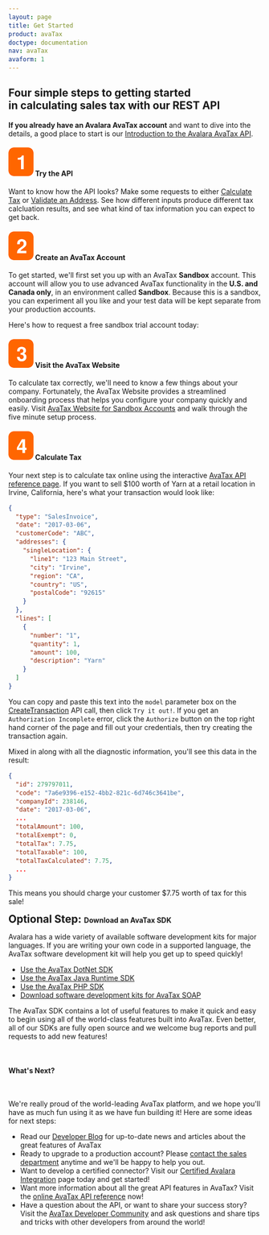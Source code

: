 ```yaml
---
layout: page
title: Get Started
product: avaTax
doctype: documentation
nav: avaTax
avaform: 1
---
```

<div class="half">
  <h2>Four simple steps to getting started in calculating sales tax with our REST API</h2>
  <strong>If you already have an Avalara AvaTax account</strong> and want to dive into the details, a good place to start is our <a href="/blog/2013/11/11/introduction-to-the-avalara-avatax-api">Introduction to the Avalara AvaTax API</a>.
  <h4><img src="/public/images/blog/orange-box-1-sm.png" alt="1" /> Try the API</h4>
  Want to know how the API looks? Make some requests to either <a href="/api-reference/avatax/rest/v2/methods/Transactions/CreateTransaction/"> Calculate Tax</a> or <a href="/api-reference/avatax/rest/v2/methods/Addresses/ResolveAddress/">Validate an Address</a>. See how different inputs produce different tax calcluation results, and see what kind of tax information you can expect to get back.
</div>

<h4 id="signup"><img src="/public/images/blog/orange-box-2-sm.png" alt="2" /> Create an AvaTax Account</h4>

To get started, we'll first set you up with an AvaTax <strong>Sandbox</strong> account.  This account will allow you to use advanced AvaTax functionality in the <strong>U.S. and Canada only</strong>, in an environment called <strong>Sandbox</strong>.  Because this is a sandbox, you can experiment all you like and your test data will be kept separate from your production accounts.

Here's how to request a free sandbox trial account today:

<div class="avaform-wrapper"></div>

<h4><img src="/public/images/blog/orange-box-3-sm.png" alt="3" /> Visit the AvaTax Website</h4>

To calculate tax correctly, we'll need to know a few things about your company.  Fortunately, the AvaTax Website provides a streamlined onboarding process that helps you configure your company quickly and easily.  Visit <a target="_blank" href="https://sandbox.admin.avalara.com">AvaTax Website for Sandbox Accounts</a> and walk through the five minute setup process.

<h4><img src="/public/images/blog/orange-box-4-sm.png" alt="4" /> Calculate Tax</h4>

Your next step is to calculate tax online using the interactive <a target="_blank" href="/api-reference/avatax/rest/v2/methods/Transactions/CreateTransaction/">AvaTax API reference page</a>.  If you want to sell $100 worth of Yarn at a retail location in Irvine, California, here's what your transaction would look like:

```json
{
  "type": "SalesInvoice",
  "date": "2017-03-06",
  "customerCode": "ABC",
  "addresses": {
    "singleLocation": {
      "line1": "123 Main Street",
      "city": "Irvine",
      "region": "CA",
      "country": "US",
      "postalCode": "92615"
    }
  },
  "lines": [
    {
      "number": "1",
      "quantity": 1,
      "amount": 100,
      "description": "Yarn"
    }
  ]
}
```

You can copy and paste this text into the `model` parameter box on the <a target="_blank" href="/api-reference/avatax/rest/v2/methods/Transactions/CreateTransaction/">CreateTransaction</a> API call, then click `Try it out!`.  If you get an `Authorization Incomplete` error, click the `Authorize` button on the top right hand corner of the page and fill out your credentials, then try creating the transaction again.  

Mixed in along with all the diagnostic information, you'll see this data in the result:

```json
{
  "id": 279797011,
  "code": "7a6e9396-e152-4bb2-821c-6d746c3641be",
  "companyId": 238146,
  "date": "2017-03-06",
  ...
  "totalAmount": 100,
  "totalExempt": 0,
  "totalTax": 7.75,
  "totalTaxable": 100,
  "totalTaxCalculated": 7.75,
  ...
}
```

This means you should charge your customer $7.75 worth of tax for this sale!

<h2 style="display: inline">Optional Step: </h2><h4 style="display: inline">Download an AvaTax SDK</h4>

Avalara has a wide variety of available software development kits for major languages.  If you are writing your own code in a supported language, the AvaTax software development kit will help you get up to speed quickly!

<ul class="normal">
    <li><a href="https://github.com/avadev/AvaTax-REST-V2-DotNet-SDK#installing-the-dotnet-sdk">Use the AvaTax DotNet SDK</a></li>
    <li><a href="https://github.com/avadev/AvaTax-REST-V2-JRE-SDK#installing-the-jre-sdk">Use the AvaTax Java Runtime SDK</a></li>
    <li><a href="https://github.com/avadev/AvaTax-REST-V2-PHP-SDK#installing-the-php-sdk">Use the AvaTax PHP SDK</a></li>
    <li><a href="/sdk/soap">Download software development kits for AvaTax SOAP</a></li>
</ul>

The AvaTax SDK contains a lot of useful features to make it quick and easy to begin using all of the world-class features built into AvaTax.  Even better, all of our SDKs are fully open source and we welcome bug reports and pull requests to add new features!

<br/>

<h4>What's Next?</h4>

<br/>

We're really proud of the world-leading AvaTax platform, and we hope you'll have as much fun using it as we have fun building it!  Here are some ideas for next steps:

<ul class="normal">
    <li>Read our <a href="/blog">Developer Blog</a> for up-to-date news and articles about the great features of AvaTax</li>
    <li>Ready to upgrade to a production account?  Please <a href="https://www.avalara.com/contact-us/?referrer=&lastReferrer=developer.avalara.com">contact the sales department</a> anytime and we'll be happy to help you out.</li>
    <li>Want to develop a certified connector?  Visit our <a href="/certification/">Certified Avalara Integration</a> page today and get started!</li>
    <li>Want more information about all the great API features in AvaTax?  Visit the <a href="/api-reference/avatax/rest/v2/">online AvaTax API reference</a> now!</li>
    <li>Have a question about the API, or want to share your success story?  Visit the <a href="https://community.avalara.com/avalara">AvaTax Developer Community</a> and ask questions and share tips and tricks with other developers from around the world!</li>
</ul>